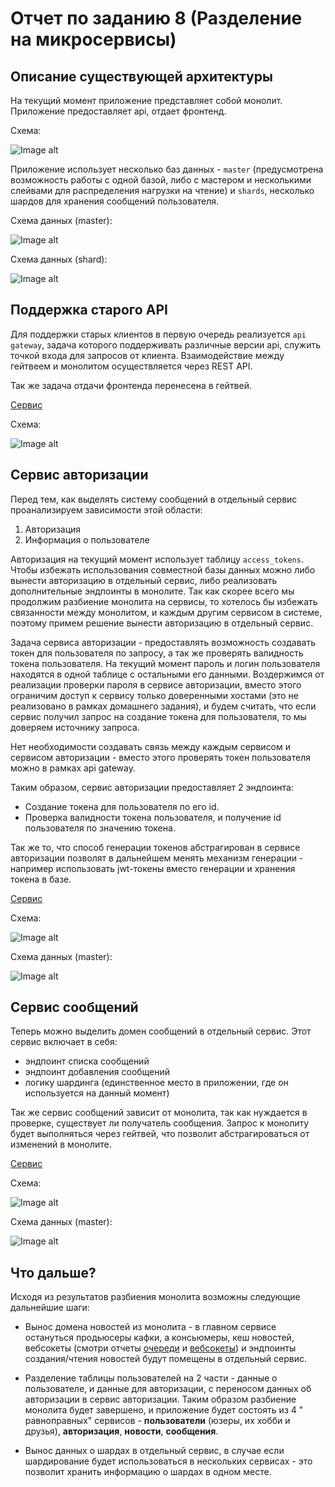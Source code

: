 # Отчет по заданию 8 (Разделение на микросервисы)

## Описание существующей архитектуры

На текущий момент приложение представляет собой монолит. Приложение предоставляет api, отдает фронтенд.

Схема:

![Image alt](./images/microservices/Step0_monolith.png)

Приложение использует несколько баз данных - `master` (предусмотрена возможность работы с одной базой, либо с мастером и
несколькими слейвами для распределения нагрузки на чтение) и `shards`, несколько шардов для хранения сообщений
пользователя.

Схема данных (master):

![Image alt](./images/microservices/Step0_db.png)

Схема данных (shard):

![Image alt](./images/microservices/Step0_db_shard.png)

## Поддержка старого API

Для поддержки старых клиентов в первую очередь реализуется `api gateway`, задача которого поддерживать различные версии
api, служить точкой входа для запросов от клиента. Взаимодействие между гейтвеем и монолитом осуществляется через REST
API.

Так же задача отдачи фронтенда перенесена в гейтвей.

[Сервис](../gateway)

Схема:

![Image alt](./images/microservices/Step1_api_gateway.png)

## Сервис авторизации

Перед тем, как выделять систему сообщений в отдельный сервис проанализируем зависимости этой области:

1) Авторизация
2) Информация о пользователе

Авторизация на текущий момент использует таблицу `access_tokens`. Чтобы избежать использования совместной базы данных
можно либо вынести авторизацию в отдельный сервис, либо реализовать дополнительные эндпоинты в монолите. Так как скорее
всего мы продолжим разбиение монолита на сервисы, то хотелось бы избежать связанности между монолитом, и каждым другим
сервисом в системе, поэтому примем решение вынести авторизацию в отдельный сервис.

Задача сервиса авторизации - предоставлять возможность создавать токен для пользователя по запросу, а так же проверять
валидность токена пользователя. На текущий момент пароль и логин пользователя находятся в одной таблице с остальными его
данными. Воздержимся от реализации проверки пароля в сервисе авторизации, вместо этого ограничим доступ к сервису только
доверенными хостами (это не реализовано в рамках домашнего задания), и будем считать, что если сервис получил запрос на
создание токена для пользователя, то мы доверяем источнику запроса.

Нет необходимости создавать связь между каждым сервисом и сервисом авторизации - вместо этого проверять токен
пользователя можно в рамках api gateway.

Таким образом, сервис авторизации предоставляет 2 эндпоинта:

- Создание токена для пользователя по его id.
- Проверка валидности токена пользователя, и получение id пользователя по значению токена.

Так же то, что способ генерации токенов абстрагирован в сервисе авторизации позволят в дальнейшем менять механизм
генерации - например использовать jwt-токены вместо генерации и хранения токена в базе.

[Сервис](../auth)

Схема:

![Image alt](./images/microservices/Step2_auth.png)

Схема данных (master):

![Image alt](./images/microservices/Step2_db.png)

## Сервис сообщений

Теперь можно выделить домен сообщений в отдельный сервис. Этот сервис включает в себя:

- эндпоинт списка сообщений
- эндпоинт добавления сообщений
- логику шардинга (единственное место в приложении, где он используется на данный момент)

Так же сервис сообщений зависит от монолита, так как нуждается в проверке, существует ли получатель сообщения. Запрос к
монолиту будет выполняться через гейтвей, что позволит абстрагироваться от изменений в монолите.

[Сервис](../messages)

Схема:

![Image alt](./images/microservices/Step3_messages.png)

Схема данных (master):

![Image alt](./images/microservices/Step3_messages_db.png)

## Что дальше?

Исходя из результатов разбиения монолита возможны следующие дальнейшие шаги:

- Вынос домена новостей из монолита - в главном сервисе остануться продьюсеры кафки, а консьюмеры, кеш новостей,
  вебсокеты (смотри отчеты [очереди](./Queue.md) и [вебсокеты](./Websockets.md))
  и эндпоинты создания/чтения новостей будут помещены в отдельный сервис.

- Разделение таблицы пользователей на 2 части - данные о пользователе, и данные для авторизации, с переносом данных об
  авторизации в сервис авторизации. Таким образом разбиение монолита будет завершено, и приложение будет состоять из 4 "
  равноправных" сервисов - **пользователи** (юзеры, их хобби и друзья), **авторизация**, **новости**, **сообщения**.

- Вынос данных о шардах в отдельный сервис, в случае если шардирование будет использоваться в нескольких сервисах - это
  позволит хранить информацию о шардах в одном месте.
